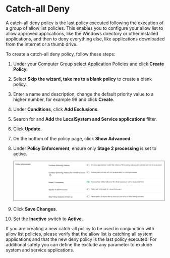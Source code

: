 [title]: # (Catch-all Deny)
[tags]: # (deny)
[priority]: # (5)
# Catch-all Deny

A catch-all deny policy is the last policy executed following the execution of a group of allow list policies. This enables you to configure your allow list to allow approved applications, like the Windows directory or other installed applications, and then to deny everything else, like applications downloaded from the internet or a thumb drive.

To create a catch-all deny policy, follow these steps:

1. Under your Computer Group select Application Policies and click __Create Policy__.
1. Select __Skip the wizard, take me to a blank policy__ to create a blank policy.
1. Enter a name and description, change the default priority value to a higher number, for example 99 and click __Create__.
1. Under __Conditions__, click __Add Exclusions__.
1. Search for and __Add__ the __LocalSystem and Service applications__ filter.
1. Click __Update__.
1. On the bottom of the policy page, click __Show Advanced__.
1. Under __Policy Enforcement__, ensure only __Stage 2 processing__ is set to active.

   ![catch-all](images/catch-all.png "Policy Enforcement under show advanced")
1. Click __Save Changes__.
1. Set the __Inactive__ switch to __Active__.

If you are creating a new catch-all policy to be used in conjunction with allow list policies, please verify that the allow list is catching all system applications and that the new deny policy is the last policy executed. For additional safety you can define the exclude any parameter to exclude system and service applications.
